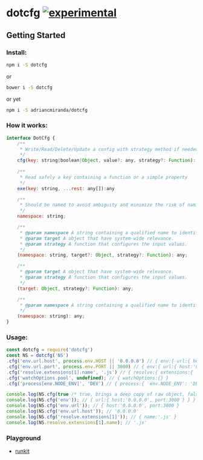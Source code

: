# dotcfg [![experimental](http://badges.github.io/stability-badges/dist/experimental.svg)](http://github.com/badges/stability-badges)

## Getting Started

### Install:

```bash
npm i -S dotcfg
```

or

```bash
bower i -S dotcfg
```

or yet

```bash
npm i -S adriancmiranda/dotcfg
```

### How it works:

```javascript
interface DotCfg {
	/**
	 * Write/Read/Delete/Update a config with strategy method if needed.
	 */
	cfg(key: string|boolean|Object, value?: any, strategy?: Function): any;
	
	/**
	 * Read safely a key containing a function or a simple property
	 */
	exe(key: string, ...rest: any[]):any

	/**
	 * Should be named to avoid ambiguity and minimize the risk of naming collisions.
	 */
	namespace: string;

	/**
	 * @param namespace A string containing a qualified name to identify objects from.
	 * @param target A object that have system-wide relevance.
	 * @param strategy A function that configures the input values.
	 */
	(namespace: string, target?: Object, strategy?: Function): any;

	/**
	 * @param target A object that have system-wide relevance.
	 * @param strategy A function that configures the input values.
	 */
	(target: Object, strategy?: Function): any;

	/**
	 * @param namespace A string containing a qualified name to identify objects from.
	 */
	(namespace: string): any;
}
```

### Usage:

```javascript
const dotcfg = require('dotcfg')
const NS = dotcfg('NS')
.cfg('env.url.host', process.env.HOST || '0.0.0.0') // { env:{ url:{ host:'0.0.0.0' } } }
.cfg('env.url.port', process.env.PORT || 3000) // { env:{ url:{ host:'0.0.0.0', port:3000 } } }
.cfg('resolve.extensions[1].name', '.js') // { resolve:{ extensions:{ '1': { name: '.js' } } } }
.cfg('watchOptions.pool', undefined); // { watchOptions:{} }
.cfg('process[env.NODE_ENV]', 'DEV') // { process:{ 'env.NODE_ENV': 'DEV' } }

console.log(NS.cfg(true /* true, brings a deep copy of raw object, false, brings a raw object */));
console.log(NS.cfg('env')); // { url:{ host:'0.0.0.0', port:3000 } } }
console.log(NS.cfg('env.url')); // { host:'0.0.0.0', port:3000 }
console.log(NS.cfg('env.url.host')); // '0.0.0.0'
console.log(NS.cfg('resolve.extensions[1]')); // { name:'.js' }
console.log(NS.resolve.extensions[1].name); // '.js'
```

### Playground

* [runkit](https://runkit.com/npm/dotcfg)
